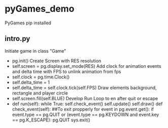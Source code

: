 # pyGames_demo
PyGames pip installed

intro.py 
---------------------------------------------
  Initiate game in class "Game"
  - pg.init()
  Create Screen with RES resolution
  - self.screen = pg.display.set_mode(RES)
  Add clock for animation events and delta time with FPS to unlink animation from fps
  - self.clock = pg.time.Clock()
  - self.delta_time = 1
  - self.delta_time = self.clock.tick(self.FPS)
  Draw elements background, rectangle and player circle
  - self.screen.fill(self.BLUE)
  Develop Run Loop to en after quit or escape
  - def run(self):
            while True:
                self.check_event()
                self.update()
                self.draw()
     def check_event(self):
        ##To exit propperly
        for event in pg.event.get():
            if event.type == pg.QUIT or (event.type == pg.KEYDOWN and event.key == pg.K_ESCAPE):
                pg.QUIT
                sys.exit()
    
